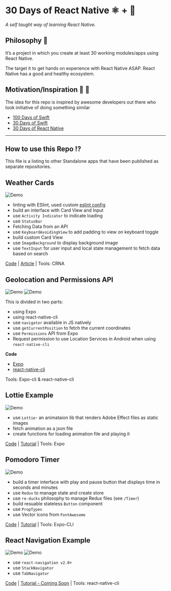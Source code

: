 # 30 Days of React Native ⚛️ + 📱

_A self taught way of learning React Native._

## Philosophy 🤔

It’s a project in which you create at least 30 working modules/apps using React Native.

The target it to get hands on experience with React Native ASAP. React Native has a good and healthy ecosystem.

## Motivation/Inspiration 🤯 👏

The idea for this repo is inspired by awesome developers out there who took initiative of doing something similar

- [100 Days of Swift](https://samvlu.com/)
- [30 Days of Swift](https://github.com/allenwong/30DaysofSwift)
- [30 Days of React Native](https://github.com/allenwong/30DaysofSwift)

---

## How to use this Repo ⁉️

This file is a listing to other Standalone apps that have been published as separate repositories.

## Weather Cards

![Demo](https://cdn-images-1.medium.com/max/800/1*h7Zm66n-FRz63uJ0PPqppw.gif)

- linting with ESlint, used custom [eslint config](https://www.npmjs.com/search?q=eslint-config-amanhimself)
- build an interface with Card View and Input
- use `Activity Indicator` to indicate loading
- use `StatusBar`
- Fetching Data from an API
- use `KeyboardAvoidingView` to add padding to view on keyboard toggle
- build custom Card View
- use `ImageBackground` to display background image
- use `TextInput` for user input and local state management to fetch data based on search

[Code](https://github.com/amandeepmittal/weather-cards) | [Article](https://medium.com/@amanhimself/week-2-with-react-native-building-a-weather-app-ca50fcfcb1e1) | Tools: CRNA

## Geolocation and Permissions API

![Demo](https://i.imgur.com/WcxZy8W.png) ![Demo](https://i.imgur.com/m1uUakp.png)

This is divided in two parts:

- using Expo
- using react-native-cli
- use `navigator` available in JS natively
- use `getCurrentPosition` to fetch the current coordinates
- use `Permissions` API from Expo
- Request permission to use Location Services in Android when using `react-native-cli`

**Code**

- [Expo](https://github.com/amandeepmittal/find-me)
- [react-native-cli](https://github.com/amandeepmittal/findCoordsApp)

Tools: Expo-cli & react-native-cli

## Lottie Example

![Demo](https://cdn-images-1.medium.com/max/800/0*ojXTyWvdJ70ut1Yl.gif)

- use `Lottie`- an animataion lib that renders Adobe Effect files as static images
- fetch animation as a json file
- create functions for loading animation file and playing it

[Code](https://github.com/amandeepmittal/rn-lottie-example) | [Tutorial](https://hackernoon.com/react-native-getting-started-with-lottie-and-expo-8b2105fbb496) | Tools: Expo

## Pomodoro Timer

![Demo](https://cdn-images-1.medium.com/max/800/1*kMPizExeDMG-6MrYNbw8ew.gif)

- build a timer interface with play and pause button that displays time in seconds and minutes
- use `Redux` to manage state and create store
- use `re-ducks` philosophy to manage Redux files (see `/Timer`)
- build resuable stateless `Button` component
- use `PropTypes`
- use Vector icons from `FontAwesome`

[Code](https://github.com/amandeepmittal/rn-pomodoro-example) | [Tutorial](https://medium.freecodecamp.org/how-to-integrate-redux-into-your-application-with-react-native-and-expo-ec37c9ca6033) | Tools: Expo-CLI

## React Navigation Example

![Demo](https://cdn-images-1.medium.com/max/800/1*mwaLBOP-jYybqXn4dN10Sg.png) ![Demo](https://cdn-images-1.medium.com/max/800/1*tATWRPRM39a6UkruTayrTw.png)

- use `react-navigation v2.0+`
- use `StackNavigator`
- use `TabNavigator`

[Code](https://github.com/amandeepmittal/rnNavApp) | [Tutorial - Coming Soon]() | Tools: react-native-cli
